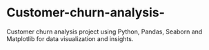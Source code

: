 # Customer-churn-analysis-
Customer churn analysis project using Python, Pandas, Seaborn and Matplotlib for data visualization and insights.
